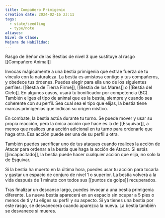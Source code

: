 ```yaml
---
title: Compañero Primigenio
creation date: 2024-02-16 23:11
tags:
  - state/seedling
  - type/note
aliases: 
Nivel de Clase: 
Mejora de Habilidad:
---
```

Rasgo de Señor de las Bestias de nivel 3 que sustituye al rasgo [[Compañero Animal]]

Invocas mágicamente a una bestia primigenia que extrae fuerza de tu vínculo con la naturaleza. 
La bestia es amistosa contigo y tus compañeros, y obedece tus órdenes. Puedes elegir para ella uno de los siguientes perfiles: [[Bestia de Tierra Firme]], [[Bestia de los Mares]] o [[Bestia del Cielo]]. En algunos casos, usará tu bonificador por competencia (BC). También eliges el tipo de animal que es la bestia, siempre y cuando sea coherente con su perfil. Sea cual sea el tipo que elijas, la bestia tiene marcas primigenias que indican su origen místico.

En combate, la bestia actúa durante tu turno. Se puede mover y usar su propia reacción, pero la
única acción que hace es la de [[Esquivar]], a menos que realices una acción adicional en tu turno para ordenarle que haga otra. Esa acción puede ser una de su perfil u otra.

También puedes sacrificar uno de tus ataques cuando realices la acción de Atacar para ordenar a la bestia que haga la acción de Atacar. Si estás [[incapacitado]], la bestia puede hacer cualquier acción que elija, no solo la de Esquivar.

Si la bestia ha muerto en la última hora, puedes usar tu acción para tocarla y gastar un espacio de
conjuro de nivel 1 o superior. La bestia volverá a la vida después de 1 minuto con todos sus [[puntos de golpe]] recuperados.

Tras finalizar un descanso largo, puedes invocar a una bestia primigenia diferente. La nueva bestia
aparecerá en un espacio sin ocupar a 5 pies o menos de ti y tú eliges su perfil y su aspecto. Si ya
tienes una bestia por este rasgo, se desvanecerá cuando aparezca la nueva. La bestia también se
desvanece si mueres.


